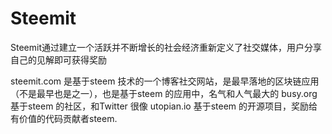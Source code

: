 # 

# Steemit

Steemit通过建立一个活跃并不断增长的社会经济重新定义了社交媒体，用户分享自己的见解即可获得奖励

steemit.com 是基于steem 技术的一个博客社交网站，是最早落地的区块链应用（不是最早也是之一），也是基于steem 的应用中，名气和人气最大的 busy.org 基于steem 的社区，和Twitter 很像 utopian.io 基于steem 的开源项目，奖励给有价值的代码贡献者steem.

